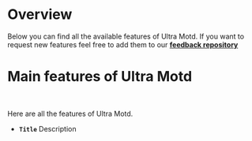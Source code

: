 # Overview
Below you can find all the available features of Ultra Motd. If you want to request new features feel free to add them to our **[feedback repository](https://github.com/TechsCode-Team/Feedback/discussions/categories/suggestions)**
<br>

# Main features of Ultra Motd
<br>

Here are all the features of Ultra Motd.
<br>

* **`Title`**
  Description